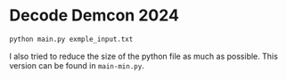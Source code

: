 # Decode Demcon 2024

```bash
python main.py exmple_input.txt
```

I also tried to reduce the size of the python file as much as possible. This version can be found in `main-min.py`.
